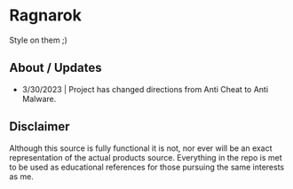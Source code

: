 # Ragnarok
Style on them ;) 

## About / Updates
- 3/30/2023 | Project has changed directions from Anti Cheat to Anti Malware.
## Disclaimer
Although this source is fully functional it is not, nor ever will be an exact representation of the actual products source. Everything in the repo is met to be used as educational references for those pursuing the same interests as me.
